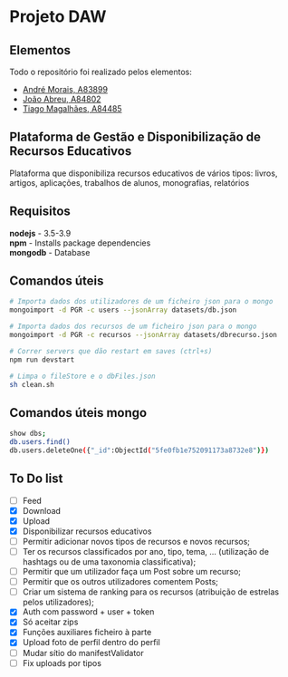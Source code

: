 # Projeto DAW

## Elementos

Todo o repositório foi realizado pelos elementos:

- [André Morais, A83899](https://github.com/Demorales1998)
- [João Abreu, A84802](https://github.com/JoaoNunoAbreu)
- [Tiago Magalhães, A84485](https://github.com/TiagoMag)

## Plataforma de Gestão e Disponibilização de Recursos Educativos

Plataforma que disponibiliza recursos educativos de vários tipos: livros, artigos, aplicações, trabalhos de alunos, monografias, relatórios

## Requisitos

**nodejs** - 3.5-3.9 </br>
**npm** - Installs package dependencies</br>
**mongodb** - Database</br>

## Comandos úteis

```bash
# Importa dados dos utilizadores de um ficheiro json para o mongo
mongoimport -d PGR -c users --jsonArray datasets/db.json

# Importa dados dos recursos de um ficheiro json para o mongo
mongoimport -d PGR -c recursos --jsonArray datasets/dbrecurso.json

# Correr servers que dão restart em saves (ctrl+s)
npm run devstart

# Limpa o fileStore e o dbFiles.json
sh clean.sh
```

## Comandos úteis mongo

```bash
show dbs;
db.users.find()
db.users.deleteOne({"_id":ObjectId("5fe0fb1e752091173a8732e8")})
```

## To Do list

- [ ] Feed
- [X] Download
- [X] Upload
- [X] Disponibilizar recursos educativos
- [ ] Permitir adicionar novos tipos de recursos e novos recursos;
- [ ] Ter os recursos classificados por ano, tipo, tema, ... (utilização de hashtags ou de uma taxonomia classificativa);
- [ ] Permitir que um utilizador faça um Post sobre um recurso;
- [ ] Permitir que os outros utilizadores comentem Posts;
- [ ] Criar um sistema de ranking para os recursos (atribuição de estrelas pelos utilizadores);
- [X] Auth com password + user + token
- [X] Só aceitar zips
- [X] Funções auxiliares ficheiro à parte
- [X] Upload foto de perfil dentro do perfil
- [ ] Mudar sítio do manifestValidator
- [ ] Fix uploads por tipos
